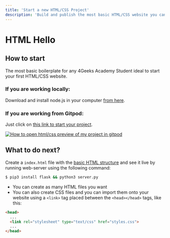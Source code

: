 ```yaml
---
title: 'Start a new HTML/CSS Project'
description: 'Build and publish the most basic HTML/CSS website you can build'
---
```


# HTML Hello

## How to start

The most basic boilerplate for any 4Geeks Academy Student ideal to start your first HTML/CSS website.

### If you are **working locally**:

Download and install node.js in your computer [from here](https://nodejs.org/en/download/).

### If you are working from Gitpod:

Just click on [this link to start your project](https://gitpod.io#https://github.com/4GeeksAcademy/html-hello.git).



[![How to open html/css preview of my project in gitpod](https://github.com/4GeeksAcademy/Templates-Boilerplates/blob/master/static/img/hello-html-intro.png?raw=true)](https://youtu.be/dfbDCMu_p-0)

## What to do next?

Create a `index.html` file with the [basic HTML structure](http://content.breatheco.de/lesson/what-is-html-learn-html#page-structure) and see it live by running web-server using the following command:

```bash
$ pip3 install flask && python3 server.py
```

- You can create as many HTML files you want
- You can also create CSS files and you can import them onto your website using a `<link>` tag placed between the `<head></head>` tags, like this:

```html
<head>
  ...
  <link rel="stylesheet" type="text/css" href="styles.css">
  ...
</head>
```
